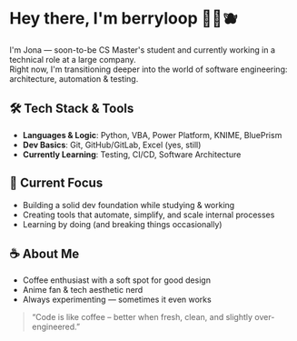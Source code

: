 # Hey there, I'm berryloop 👋🍓🫐

I'm Jona — soon-to-be CS Master's student and currently working in a technical role at a large company.  
Right now, I'm transitioning deeper into the world of software engineering: architecture, automation & testing.

## 🛠️ Tech Stack & Tools
- **Languages & Logic**: Python, VBA, Power Platform, KNIME, BluePrism  
- **Dev Basics**: Git, GitHub/GitLab, Excel (yes, still)  
- **Currently Learning**: Testing, CI/CD, Software Architecture  

## 🎯 Current Focus
- Building a solid dev foundation while studying & working  
- Creating tools that automate, simplify, and scale internal processes  
- Learning by doing (and breaking things occasionally)  

## ☕ About Me
- Coffee enthusiast with a soft spot for good design
- Anime fan & tech aesthetic nerd    
- Always experimenting — sometimes it even works

> “Code is like coffee – better when fresh, clean, and slightly over-engineered.”  

<!-- Optional: GitHub Stats (can be removed or customized) -->
<!--
![berryloop's GitHub stats](https://github-readme-stats.vercel.app/api?username=berryloop&show_icons=true&theme=default&hide_title=true)
-->

